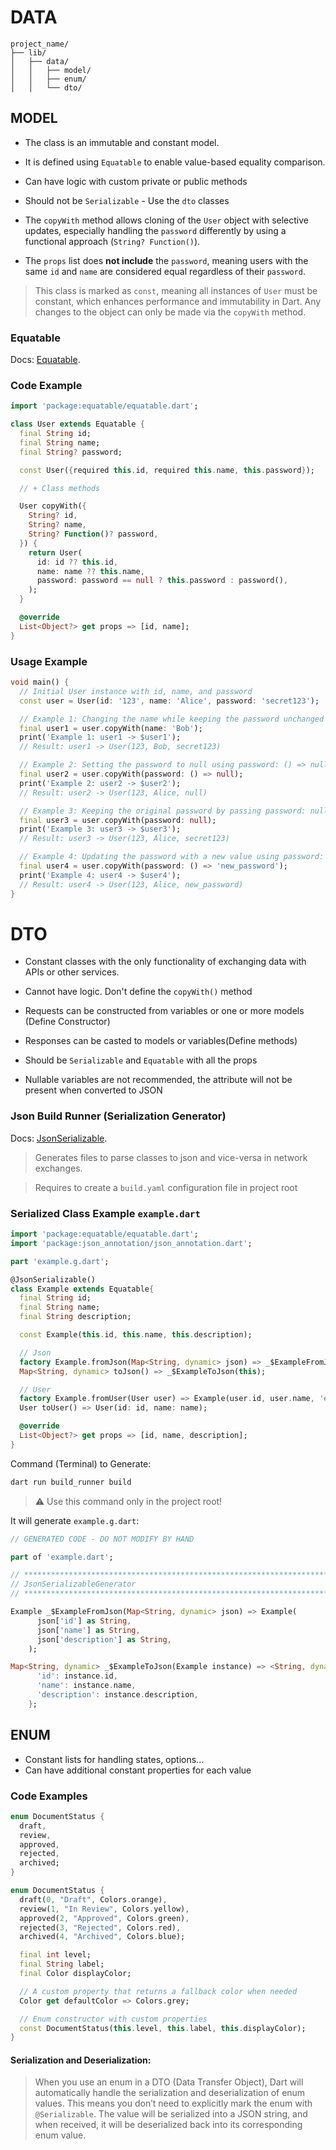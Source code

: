# DATA

```
project_name/ 
├── lib/
│   ├── data/
│   │   ├── model/
│   │   ├── enum/
│   │   └── dto/
```

## MODEL

- The class is an immutable and constant model.

- It is defined using `Equatable` to enable value-based equality comparison.

- Can have logic with custom private or public methods

- Should not be `Serializable` - Use the `dto` classes

- The `copyWith` method allows cloning of the `User` object with selective updates, especially
  handling the `password` differently by using a functional approach (`String? Function()`).

- The `props` list does **not include** the `password`, meaning users with the same `id` and `name`
  are considered equal regardless of their `password`.

> This class is marked as `const`, meaning all instances of `User` must be constant, which
> enhances performance and immutability in Dart.
> Any changes to the object can only be made via the `copyWith` method.


### Equatable
Docs: [Equatable](https://pub.dev/packages/json_serializable).


### Code Example

```dart
import 'package:equatable/equatable.dart';

class User extends Equatable {
  final String id;
  final String name;
  final String? password;

  const User({required this.id, required this.name, this.password});

  // + Class methods

  User copyWith({
    String? id,
    String? name,
    String? Function()? password,
  }) {
    return User(
      id: id ?? this.id,
      name: name ?? this.name,
      password: password == null ? this.password : password(),
    );
  }

  @override
  List<Object?> get props => [id, name];
}
```

### Usage Example

```dart
void main() {
  // Initial User instance with id, name, and password
  const user = User(id: '123', name: 'Alice', password: 'secret123');

  // Example 1: Changing the name while keeping the password unchanged
  final user1 = user.copyWith(name: 'Bob');
  print('Example 1: user1 -> $user1');
  // Result: user1 -> User(123, Bob, secret123)

  // Example 2: Setting the password to null using password: () => null
  final user2 = user.copyWith(password: () => null);
  print('Example 2: user2 -> $user2');
  // Result: user2 -> User(123, Alice, null)

  // Example 3: Keeping the original password by passing password: null
  final user3 = user.copyWith(password: null);
  print('Example 3: user3 -> $user3');
  // Result: user3 -> User(123, Alice, secret123)

  // Example 4: Updating the password with a new value using password: () => "new_password"
  final user4 = user.copyWith(password: () => 'new_password');
  print('Example 4: user4 -> $user4');
  // Result: user4 -> User(123, Alice, new_password)
}
```

# DTO

- Constant classes with the only functionality of exchanging data with APIs or other services.

- Cannot have logic. Don't define the `copyWith()` method

- Requests can be constructed from variables or one or more models (Define Constructor)

- Responses can be casted to models or variables(Define methods)

- Should be `Serializable` and `Equatable` with all the props

- Nullable variables are not recommended, the attribute will not be present when converted to JSON

### Json Build Runner (Serialization Generator)

Docs: [JsonSerializable](https://pub.dev/packages/json_serializable).

> Generates files to parse classes to json and vice-versa in network exchanges.

> Requires to create a `build.yaml` configuration file in project root

### Serialized Class Example `example.dart`

```dart
import 'package:equatable/equatable.dart';
import 'package:json_annotation/json_annotation.dart';

part 'example.g.dart';

@JsonSerializable()
class Example extends Equatable{
  final String id;
  final String name;
  final String description;

  const Example(this.id, this.name, this.description);

  // Json
  factory Example.fromJson(Map<String, dynamic> json) => _$ExampleFromJson(json);
  Map<String, dynamic> toJson() => _$ExampleToJson(this);

  // User
  factory Example.fromUser(User user) => Example(user.id, user.name, 'empty description');
  User toUser() => User(id: id, name: name);

  @override
  List<Object?> get props => [id, name, description];
}
```

Command (Terminal) to Generate:
```bash
dart run build_runner build
```
> ⚠ Use this command only in the project root!

It will generate `example.g.dart`:
```dart
// GENERATED CODE - DO NOT MODIFY BY HAND

part of 'example.dart';

// **************************************************************************
// JsonSerializableGenerator
// **************************************************************************

Example _$ExampleFromJson(Map<String, dynamic> json) => Example(
      json['id'] as String,
      json['name'] as String,
      json['description'] as String,
    );

Map<String, dynamic> _$ExampleToJson(Example instance) => <String, dynamic>{
      'id': instance.id,
      'name': instance.name,
      'description': instance.description,
    };
```

## ENUM

- Constant lists for handling states, options...
- Can have additional constant properties for each value

### Code Examples

```dart
enum DocumentStatus {
  draft,
  review,
  approved,
  rejected,
  archived;
}
```

```dart
enum DocumentStatus {
  draft(0, "Draft", Colors.orange),
  review(1, "In Review", Colors.yellow),
  approved(2, "Approved", Colors.green),
  rejected(3, "Rejected", Colors.red),
  archived(4, "Archived", Colors.blue);

  final int level;
  final String label;
  final Color displayColor;

  // A custom property that returns a fallback color when needed
  Color get defaultColor => Colors.grey;

  // Enum constructor with custom properties
  const DocumentStatus(this.level, this.label, this.displayColor);
}
```

#### Serialization and Deserialization:

>When you use an enum in a DTO (Data Transfer Object), Dart will automatically handle the serialization and deserialization of enum values. 
>This means you don’t need to explicitly mark the enum with `@Serializable`.
>The value will be serialized into a JSON string, and when received, it will be deserialized back into its corresponding enum value.


